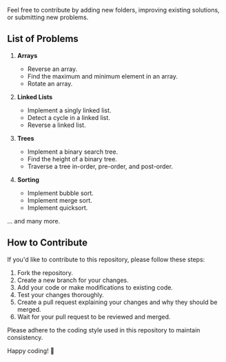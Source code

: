 
Feel free to contribute by adding new folders, improving existing solutions, or submitting new problems.

## List of Problems

1. **Arrays**
   - Reverse an array.
   - Find the maximum and minimum element in an array.
   - Rotate an array.

2. **Linked Lists**
   - Implement a singly linked list.
   - Detect a cycle in a linked list.
   - Reverse a linked list.

3. **Trees**
   - Implement a binary search tree.
   - Find the height of a binary tree.
   - Traverse a tree in-order, pre-order, and post-order.

4. **Sorting**
   - Implement bubble sort.
   - Implement merge sort.
   - Implement quicksort.

... and many more.

## How to Contribute

If you'd like to contribute to this repository, please follow these steps:

1. Fork the repository.
2. Create a new branch for your changes.
3. Add your code or make modifications to existing code.
4. Test your changes thoroughly.
5. Create a pull request explaining your changes and why they should be merged.
6. Wait for your pull request to be reviewed and merged.

Please adhere to the coding style used in this repository to maintain consistency.

Happy coding! 🚀
